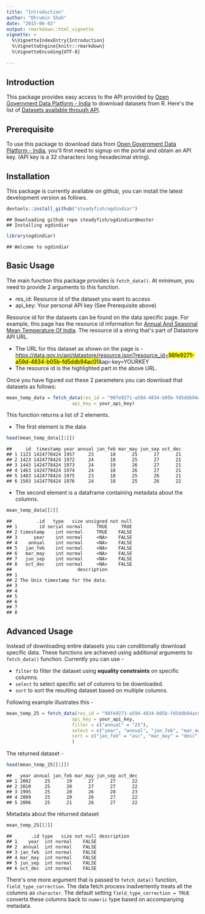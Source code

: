 ```yaml
---
title: "Introduction"
author: "Dhrumin Shah"
date: "2015-06-02"
output: rmarkdown::html_vignette
vignette: >
  %\VignetteIndexEntry{Introduction}
  %\VignetteEngine{knitr::rmarkdown}
  %\VignetteEncoding{UTF-8}
  
---
```


## Introduction

This package provides easy access to the API provided by [Open Government Data Platform - India](https://data.gov.in) to download datasets from R. Here's the list of [Datasets available through API](https://data.gov.in/catalogs#path=is_api/1).

## Prerequisite

To use this package to download data from [Open Government Data Platform - India](https://data.gov.in), you'll first need to signup on the portal and obtain an API key. (API key is a 32 characters long hexadecimal string).



## Installation

This package is currently available on github, you can install the latest development version as follows.


```r
devtools::install_github("steadyfish/ogdindiar")
```

```
## Downloading github repo steadyfish/ogdindiar@master
## Installing ogdindiar
```

```r
library(ogdindiar)
```

```
## Welcome to ogdindiar
```

## Basic Usage

The main function this package provides is `fetch_data()`. At minimum, you need to provide 2 arguments to this function.

* res_id: Resource id of the dataset you want to access
* api_key: Your personal API key (See Prerequisite above)

Resource id for the datasets can be found on the data specific page. For example, this page has the resource id information for [Annual And Seasonal Mean Temperature Of India](https://data.gov.in/resources/annual-and-seasonal-mean-temperature-india/api). The resource id a string that's part of Datastore API URL. 

* The URL for this dataset as shown on the page is - https://data.gov.in/api/datastore/resource.json?resource_id=<mark>98fe9271-a59d-4834-b05b-fd5ddb94ac01</mark>&api-key=YOURKEY 
* The resource id is the highlighted part in the above URL.

Once you have figured out these 2 parameters you can download that datasets as follows: 


```r
mean_temp_data = fetch_data(res_id = "98fe9271-a59d-4834-b05b-fd5ddb94ac01",
                        api_key = your_api_key)
```

This function returns a list of 2 elements.

* The first element is the data


```r
head(mean_temp_data[[1]])
```

```
##     id  timestamp year annual jan_feb mar_may jun_sep oct_dec
## 1 1123 1424778424 1957     23      18      25      27      21
## 2 1423 1424778424 1972     24      18      25      27      21
## 3 1443 1424778424 1973     24      19      26      27      21
## 4 1463 1424778424 1974     24      18      26      27      21
## 5 1483 1424778424 1975     23      18      25      26      21
## 6 1503 1424778424 1976     24      18      25      26      22
```

* The second element is a dataframe containing metadata about the columns.


```r
mean_temp_data[[2]]
```

```
##         .id   type   size unsigned not null
## 1        id serial normal     TRUE     TRUE
## 2 timestamp    int normal     TRUE    FALSE
## 3      year    int normal     <NA>    FALSE
## 4    annual    int normal     <NA>    FALSE
## 5   jan_feb    int normal     <NA>    FALSE
## 6   mar_may    int normal     <NA>    FALSE
## 7   jun_sep    int normal     <NA>    FALSE
## 8   oct_dec    int normal     <NA>    FALSE
##                        description
## 1                                 
## 2 The Unix timestamp for the data.
## 3                                 
## 4                                 
## 5                                 
## 6                                 
## 7                                 
## 8
```

## Advanced Usage

Instead of downloading entire datasets you can conditionally download specific data. These functions are achieved using additional arguments to `fetch_data()` function. Currently you can use -

* `filter` to filter the dataset using __equality constraints__ on specific columns.
* `select` to select specific set of columns to be downloaded.
* `sort` to sort the resulting dataset based on multiple columns.

Following example illustrates this -


```r
mean_temp_25 = fetch_data(res_id = "98fe9271-a59d-4834-b05b-fd5ddb94ac01",
                        api_key = your_api_key,
                        filter = c("annual" = "25"),
                        select = c("year", "annual", "jan_feb", "mar_may", "jun_sep", "oct_dec"),
                        sort = c("jan_feb" = "asc", "mar_may" = "desc")
                        )
```

The returned dataset -


```r
head(mean_temp_25[[1]])
```

```
##   year annual jan_feb mar_may jun_sep oct_dec
## 1 2002     25      19      27      27      22
## 2 2010     25      20      27      27      22
## 3 1995     25      20      26      28      23
## 4 2009     25      20      26      27      22
## 5 2006     25      21      26      27      22
```

Metadata about the returned dataset


```r
mean_temp_25[[2]]
```

```
##       .id type   size not null description
## 1    year  int normal    FALSE            
## 2  annual  int normal    FALSE            
## 3 jan_feb  int normal    FALSE            
## 4 mar_may  int normal    FALSE            
## 5 jun_sep  int normal    FALSE            
## 6 oct_dec  int normal    FALSE
```

There's one more argument that is passed to `fetch_data()` function, `field_type_correction`. The data fetch process inadvertently treats all the columns as `character`. The default setting `field_type_correction = TRUE` converts these columns back to `numeric` type based on accompanying metadata.

